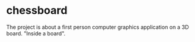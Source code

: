 # chessboard
The project is about a first person computer graphics application on a 3D board. "Inside a board".
